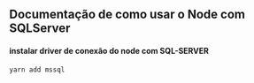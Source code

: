 ## Documentação de como usar o Node com SQLServer

#### instalar driver de conexão do node com SQL-SERVER
```bash
yarn add mssql
```
